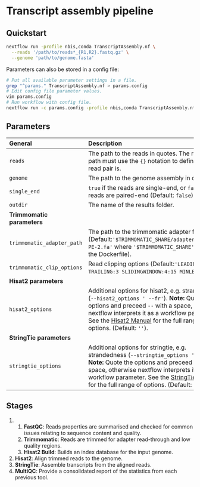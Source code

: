 # Transcript assembly pipeline

## Quickstart

```bash
nextflow run -profile nbis,conda TranscriptAssembly.nf \
  --reads '/path/to/reads*_{R1,R2}.fastq.gz' \
  --genome 'path/to/genome.fasta'
```

Parameters can also be stored in a config file:
```bash
# Put all available parameter settings in a file.
grep "^params." TranscriptAssembly.nf > params.config
# Edit config file parameter values.
vim params.config
# Run workflow with config file.
nextflow run -c params.config -profile nbis,conda TranscriptAssembly.nf
```

## Parameters

| **General** | Description |
| :------- | :--- |
| `reads` | The path to the reads in quotes. The read pairs path must use the `{}` notation to define what a read pair is. |
| `genome` | The path to the genome assembly in quotes. |
| `single_end` | `true` if the reads are single-end, or `false` if reads are paired-end (Default: `false`). |
| `outdir` | The name of the results folder. |
| **Trimmomatic parameters** | |
| `trimmomatic_adapter_path` | The path to the trimmomatic adapter file. (Default:`'$TRIMMOMATIC_SHARE/adapters/TruSeq3-PE-2.fa'` where `'$TRIMMOMATIC_SHARE'` is set in the Dockerfile). |
| `trimmomatic_clip_options` | Read clipping options (Default:`'LEADING:3 TRAILING:3 SLIDINGWINDOW:4:15 MINLEN:36'`). |
| **Hisat2 parameters** | |
| `hisat2_options` | Additional options for hisat2, e.g. strandedness (`--hisat2_options ' --fr'`). **Note:** Quote the options and preceed `--` with a space, otherwise nextflow interprets it as a workflow parameter. See the [Hisat2 Manual](https://ccb.jhu.edu/software/hisat2/manual.shtml) for the full range of options. (Default: `''`). |
| **StringTie parameters** | |
| `stringtie_options` | Additional options for stringtie, e.g. strandedness (`--stringtie_options ' --fr'`). **Note:** Quote the options and preceed `--` with a space, otherwise nextflow interprets it as a workflow parameter. See the [StringTie Manual](http://ccb.jhu.edu/software/stringtie/index.shtml?t=manual) for the full range of options. (Default: `''`). |

## Stages

1.
    1. **FastQC**: Reads properties are summarised and checked for common issues relating to sequence content and quality.
    2. **Trimmomatic**: Reads are trimmed for adapter read-through and low quality regions.
    3. **Hisat2 Build**: Builds an index database for the input genome.
2. **Hisat2**: Align trimmed reads to the genome.
3. **StringTie**: Assemble transcripts from the aligned reads.
4. **MultiQC**: Provide a consolidated report of the statistics from each previous tool.
